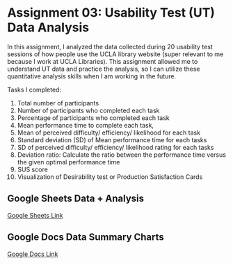 # Assignment 03: Usability Test (UT) Data Analysis

In this assignment, I analyzed the data collected during 20 usability test sessions of how people use the UCLA library website (super relevant to me because I work at UCLA Libraries). This assignment allowed me to understand UT data and practice the analysis, so I can utilize these quantitative analysis skills when I am working in the future.

Tasks I completed:
1) Total number of participants
2) Number of participants who completed each task
3) Percentage of participants who completed each task
4) Mean performance time to complete each task, 
5) Mean of perceived difficulty/ efficiency/ likelihood for each task
6) Standard deviation (SD) of Mean performance time for each tasks
7) SD of perceived difficulty/ efficiency/ likelihood rating for each tasks
8) Deviation ratio: Calculate the ratio between the performance time versus the given optimal performance time
9) SUS score
10) Visualization of Desirability test or Production Satisfaction Cards


## Google Sheets Data + Analysis

[Google Sheets Link](https://docs.google.com/spreadsheets/d/1NrYuiX1E2tO9QfeJCV2BlB3356qoNm7xEf_pmKqLFCo/edit?usp=sharing)

## Google Docs Data Summary Charts

[Google Docs Link](https://docs.google.com/document/d/1JOZwJyh9nW0UfpFc7D4Eaagarlxfxq8-soro26eZM3M/edit?usp=sharing)
